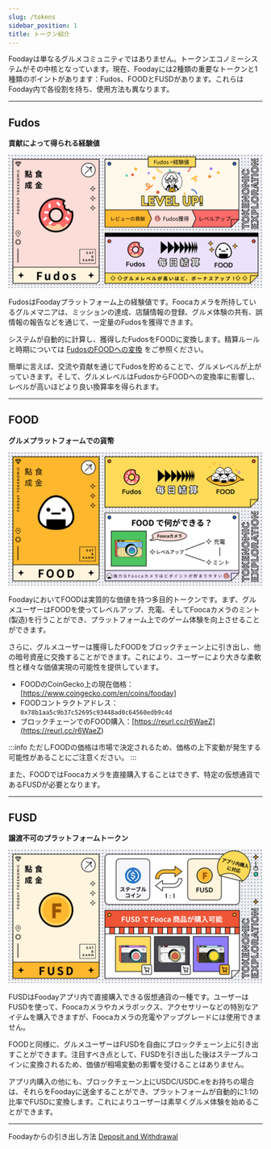 ```yaml
---
slug: /tokens
sidebar_position: 1
title: トークン紹介
---
```


Foodayは単なるグルメコミュニティではありません。トークンエコノミーシステムがその中核となっています。現在、Foodayには2種類の重要なトークンと1種類のポイントがあります：Fudos、FOODとFUSDがあります。これらはFooday内で各役割を持ち、使用方法も異なります。

***

## Fudos

**貢献によって得られる経験値**

![Fudos](../token1.jpg)

FudosはFoodayプラットフォーム上の経験値です。Foocaカメラを所持しているグルメマニアは、ミッションの達成、店舗情報の登録、グルメ体験の共有、誤情報の報告などを通じて、一定量のFudosを獲得できます。

システムが自動的に計算し、獲得したFudosをFOODに変換します。精算ルールと時期については [FudosのFOODへの変換](/foodie-level#fudos-to-food-multiplier) をご参照ください。

簡単に言えば、交流や貢献を通じてFudosを貯めることで、グルメレベルが上がっていきます。そして、グルメレベルはFudosからFOODへの変換率に影響し、レベルが高いほどより良い換算率を得られます。

***

## FOOD

**グルメプラットフォームでの貨幣**

![FOOD](../token2.jpg)

FoodayにおいてFOODは実質的な価値を持つ多目的トークンです。まず、グルメユーザーはFOODを使ってレベルアップ、充電、そしてFoocaカメラのミント(製造)を行うことができ、プラットフォーム上でのゲーム体験を向上させることができます。

さらに、グルメユーザーは獲得したFOODをブロックチェーン上に引き出し、他の暗号資産に交換することができます。これにより、ユーザーにより大きな柔軟性と様々な価値実現の可能性を提供しています。

* FOODのCoinGecko上の現在価格：[https://www.coingecko.com/en/coins/fooday]
* FOODコントラクトアドレス：`0x78b1aa5c9b37c52695c93448ad0c64560edb9c4d`
* ブロックチェーンでのFOOD購入：[https://reurl.cc/r6WaeZ](<https://reurl.cc/r6WaeZ>)

:::info
ただしFOODの価格は市場で決定されるため、価格の上下変動が発生する可能性があることにご注意ください。
:::

また、FOODではFoocaカメラを直接購入することはできず、特定の仮想通貨であるFUSDが必要となります。

***

## FUSD

**譲渡不可のプラットフォームトークン**

![FUSD](../token3.jpg)

FUSDはFoodayアプリ内で直接購入できる仮想通貨の一種です。ユーザーはFUSDを使って、Foocaカメラやカメラボックス、アクセサリーなどの特別なアイテムを購入できますが、Foocaカメラの充電やアップグレードには使用できません。

FOODと同様に、グルメユーザーはFUSDを自由にブロックチェーン上に引き出すことができます。注目すべき点として、FUSDを引き出した後はステーブルコインに変換されるため、価値が相場変動の影響を受けることはありません。

アプリ内購入の他にも、ブロックチェーン上にUSDC/USDC.eをお持ちの場合は、それらをFoodayに送金することができ、プラットフォームが自動的に1:1の比率でFUSDに変換します。これによりユーザーは素早くグルメ体験を始めることができます。

***

Foodayからの引き出し方法 [Deposit and Withdrawal](/deposit-and-withdrawal)